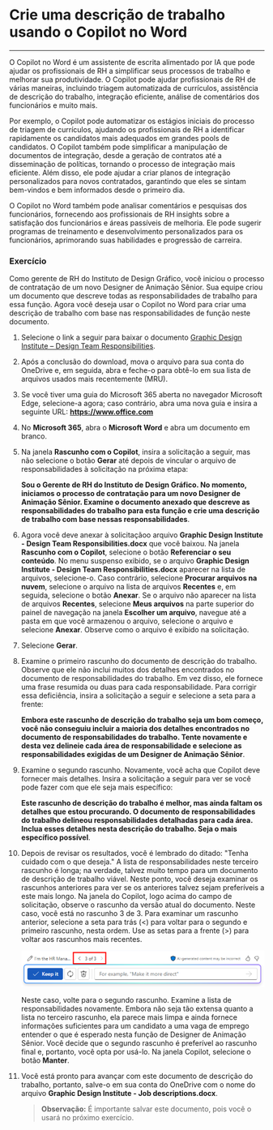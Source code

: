 # Crie uma descrição de trabalho usando o Copilot no Word
---
O Copilot no Word é um assistente de escrita alimentado por IA que pode ajudar os profissionais de RH a simplificar seus processos de trabalho e melhorar sua produtividade. O Copilot pode ajudar profissionais de RH de várias maneiras, incluindo triagem automatizada de currículos, assistência de descrição do trabalho, integração eficiente, análise de comentários dos funcionários e muito mais.

Por exemplo, o Copilot pode automatizar os estágios iniciais do processo de triagem de currículos, ajudando os profissionais de RH a identificar rapidamente os candidatos mais adequados em grandes pools de candidatos. O Copilot também pode simplificar a manipulação de documentos de integração, desde a geração de contratos até a disseminação de políticas, tornando o processo de integração mais eficiente. Além disso, ele pode ajudar a criar planos de integração personalizados para novos contratados, garantindo que eles se sintam bem-vindos e bem informados desde o primeiro dia.

O Copilot no Word também pode analisar comentários e pesquisas dos funcionários, fornecendo aos profissionais de RH insights sobre a satisfação dos funcionários e áreas passíveis de melhoria. Ele pode sugerir programas de treinamento e desenvolvimento personalizados para os funcionários, aprimorando suas habilidades e progressão de carreira.

### Exercício

Como gerente de RH do Instituto de Design Gráfico, você iniciou o processo de contratação de um novo Designer de Animação Sênior. Sua equipe criou um documento que descreve todas as responsabilidades de trabalho para essa função. Agora você deseja usar o Copilot no Word para criar uma descrição de trabalho com base nas responsabilidades de função neste documento.

1.  Selecione o link a seguir para baixar o documento [Graphic Design Institute – Design Team Responsibilities](https://edxinteractivepage.blob.core.windows.net/ms-4004/Graphic%20Design%20Institute%20-%20Design%20Team%20Responsibilities.docx).
2.  Após a conclusão do download, mova o arquivo para sua conta do OneDrive e, em seguida, abra e feche-o para obtê-lo em sua lista de arquivos usados mais recentemente (MRU).
3.  Se você tiver uma guia do Microsoft 365 aberta no navegador Microsoft Edge, selecione-a agora; caso contrário, abra uma nova guia e insira a seguinte URL: **https://www.office.com**
4.  No **Microsoft 365**, abra o **Microsoft Word** e abra um documento em branco.
5.  Na janela **Rascunho com o Copilot**, insira a solicitação a seguir, mas não selecione o botão **Gerar** até depois de vincular o arquivo de responsabilidades à solicitação na próxima etapa:
    
    **Sou o Gerente de RH do Instituto de Design Gráfico. No momento, iniciamos o processo de contratação para um novo Designer de Animação Sênior. Examine o documento anexado que descreve as responsabilidades do trabalho para esta função e crie uma descrição de trabalho com base nessas responsabilidades**.
6.  Agora você deve anexar à solicitaçãoo arquivo **Graphic Design Institute - Design Team Responsibilities.docx** que você baixou. Na janela **Rascunho com o Copilot**, selecione o botão **Referenciar o seu conteúdo**. No menu suspenso exibido, se o arquivo **Graphic Design Institute - Design Team Responsibilities.docx** aparecer na lista de arquivos, selecione-o. Caso contrário, selecione **Procurar arquivos na nuvem**, selecione o arquivo na lista de arquivos **Recentes** e, em seguida, selecione o botão **Anexar**. Se o arquivo não aparecer na lista de arquivos **Recentes**, selecione **Meus arquivos** na parte superior do painel de navegação na janela **Escolher um arquivo**, navegue até a pasta em que você armazenou o arquivo, selecione o arquivo e selecione **Anexar**. Observe como o arquivo é exibido na solicitação.
7.  Selecione **Gerar**.
8.  Examine o primeiro rascunho do documento de descrição do trabalho. Observe que ele não inclui muitos dos detalhes encontrados no documento de responsabilidades do trabalho. Em vez disso, ele fornece uma frase resumida ou duas para cada responsabilidade. Para corrigir essa deficiência, insira a solicitação a seguir e selecione a seta para a frente:
    
    **Embora este rascunho de descrição do trabalho seja um bom começo, você não conseguiu incluir a maioria dos detalhes encontrados no documento de responsabilidades do trabalho. Tente novamente e desta vez delineie cada área de responsabilidade e selecione as responsabilidades exigidas de um Designer de Animação Sênior**.
9.  Examine o segundo rascunho. Novamente, você acha que Copilot deve fornecer mais detalhes. Insira a solicitação a seguir para ver se você pode fazer com que ele seja mais específico:
    
    **Este rascunho de descrição do trabalho é melhor, mas ainda faltam os detalhes que estou procurando. O documento de responsabilidades do trabalho delineou responsabilidades detalhadas para cada área. Inclua esses detalhes nesta descrição do trabalho. Seja o mais específico possível**.
10. Depois de revisar os resultados, você é lembrado do ditado: "Tenha cuidado com o que deseja." A lista de responsabilidades neste terceiro rascunho é longa; na verdade, talvez muito tempo para um documento de descrição de trabalho viável. Neste ponto, você deseja examinar os rascunhos anteriores para ver se os anteriores talvez sejam preferíveis a este mais longo. Na janela do Copilot, logo acima do campo de solicitação, observe o rascunho da versão atual do documento. Neste caso, você está no rascunho 3 de 3. Para examinar um rascunho anterior, selecione a seta para trás (&lt;) para voltar para o segundo e primeiro rascunho, nesta ordem. Use as setas para a frente (&gt;) para voltar aos rascunhos mais recentes.
    
    ![Captura de tela mostrando o intervalo de rascunhos na janela do Copilot no Word, com o rascunho atual sendo o rascunho 3 de 3.](../media/copilot-word-drafts-db99d003.png)
    
    
    Neste caso, volte para o segundo rascunho. Examine a lista de responsabilidades novamente. Embora não seja tão extensa quanto a lista no terceiro rascunho, ela parece mais limpa e ainda fornece informações suficientes para um candidato a uma vaga de emprego entender o que é esperado nesta função de Designer de Animação Sênior. Você decide que o segundo rascunho é preferível ao rascunho final e, portanto, você opta por usá-lo. Na janela Copilot, selecione o botão **Manter**.
11. Você está pronto para avançar com este documento de descrição do trabalho, portanto, salve-o em sua conta do OneDrive com o nome do arquivo **Graphic Design Institute - Job descriptions.docx**.

    > **Observação:** É importante salvar este documento, pois você o usará no próximo exercício.
